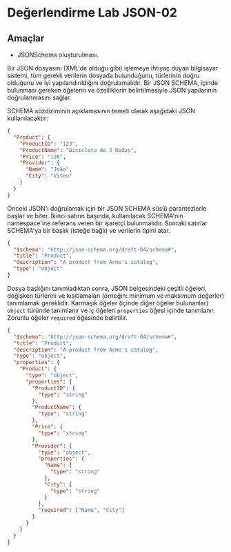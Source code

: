 # Değerlendirme Lab JSON-02

## Amaçlar
- JSONSchema oluşturulması.

Bir JSON dosyasını (XML'de olduğu gibi) işlemeye ihtiyaç duyan bilgisayar sistemi, tüm gerekli verilerin dosyada bulunduğunu, türlerinin doğru olduğunu ve iyi yapılandırıldığını doğrulamalıdır. Bir JSON SCHEMA, içinde bulunması gereken öğelerin ve özelliklerin belirtilmesiyle JSON yapılarının doğrulanmasını sağlar.

SCHEMA sözdiziminin açıklamasının temeli olarak aşağıdaki JSON kullanılacaktır:

```json
{
  "Product": {
    "ProductID": "123",
    "ProductName": "Bicicleta de 3 Rodas",
    "Price": "120",
    "Provider": {
      "Name": "João",
      "City": "Viseu"
    }
  }
}
```

Önceki JSON'ı doğrulamak için bir JSON SCHEMA süslü parantezlerle başlar ve biter. İkinci satırın başında, kullanılacak SCHEMA'nın namespace'ine referans veren bir işaretçi bulunmalıdır. Sonraki satırlar SCHEMA'ya bir başlık (isteğe bağlı) ve verilerin tipini atar.

```json
{
  "$schema": "http://json-schema.org/draft-04/schema#",
  "title": "Product",
  "description": "A product from Acme's catalog",
  "type": "object"
}
```

Dosya başlığını tanımladıktan sonra, JSON belgesindeki çeşitli öğeleri, değişken türlerini ve kısıtlamaları (örneğin: minimum ve maksimum değerler) tanımlamak gereklidir. Karmaşık öğeler (içinde diğer öğeler bulunanlar) `object` türünde tanımlanır ve iç öğeleri `properties` öğesi içinde tanımlanır. Zorunlu öğeler `required` öğesinde belirtilir.

```json
{
  "$schema": "http://json-schema.org/draft-04/schema#",
  "title": "Product",
  "description": "A product from Acme's catalog",
  "type": "object",
  "properties": {
    "Product": {
      "type": "object",
      "properties": {
        "ProductID": {
          "type": "string"
        },
        "ProductName": {
          "type": "string"
        },
        "Price": {
          "type": "string"
        },
        "Provider": {
          "type": "object",
          "properties": {
            "Name": {
              "type": "string"
            },
            "City": {
              "type": "string"
            }
          },
          "required": ["Name", "City"]
        }
      }
    }
  }
}
```
